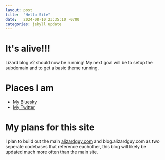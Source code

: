 ```yaml
---
layout: post
title:  "Hello Site"
date:   2024-08-10 23:35:10 -0700
categories: jekyll update
---
```

# It's alive!!!
Lizard blog v2 should now be running! My next goal will be to setup the subdomain and to get a basic theme running.

# Places I am
- [My Bluesky](https://bsky.app/profile/alizardguy.com)
- [My Twitter](https://x.com/alizardguy)

# My plans for this site
I plan to build out the main [alizardguy.com](https://alizardguy.com/) and blog.alizardguy.com as two seperate codebases that reference eachother, this blog will likely be updated much more often than the main site.